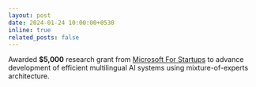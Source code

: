 ```yaml
---
layout: post
date: 2024-01-24 10:00:00+0530
inline: true
related_posts: false
---
```


Awarded **$5,000** research grant from [Microsoft For Startups](https://www.microsoft.com/en-us/startups) to advance development of efficient multilingual AI systems using mixture-of-experts architecture.
